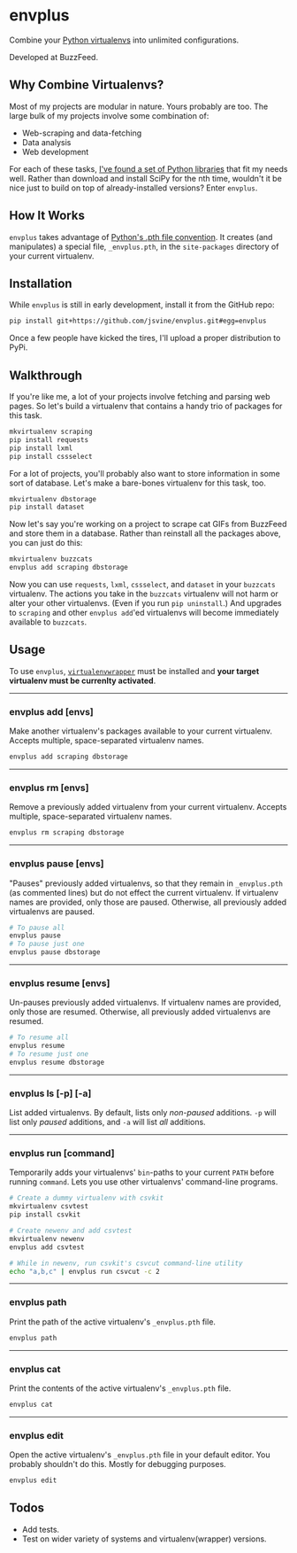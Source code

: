 # envplus

Combine your [Python virtualenvs](http://www.virtualenv.org/en/latest/virtualenv.html) into unlimited configurations.

Developed at BuzzFeed.

## Why Combine Virtualenvs?

Most of my projects are modular in nature. Yours probably are too. The large bulk of my projects involve some combination of:

- Web-scraping and data-fetching
- Data analysis
- Web development

For each of these tasks, [I've found a set of Python libraries](https://github.com/jsvine/virtualenv-recipes/) that fit my needs well. Rather than download and install SciPy for the nth time, wouldn't it be nice just to build on top of already-installed versions? Enter `envplus`.

## How It Works

`envplus` takes advantage of [Python's .pth file convention](https://docs.python.org/2/library/site.html). It creates (and manipulates) a special file, `_envplus.pth`, in the `site-packages` directory of your current virtualenv.

## Installation

While `envplus` is still in early development, install it from the GitHub repo:

```sh
pip install git+https://github.com/jsvine/envplus.git#egg=envplus
```

Once a few people have kicked the tires, I'll upload a proper distribution to PyPi.

## Walkthrough

If you're like me, a lot of your projects involve fetching and parsing web pages. So let's build a virtualenv that contains a handy trio of packages for this task.

```sh
mkvirtualenv scraping
pip install requests
pip install lxml
pip install cssselect
```

For a lot of projects, you'll probably also want to store information in some sort of database. Let's make a bare-bones virtualenv for this task, too.

```sh
mkvirtualenv dbstorage
pip install dataset
```

Now let's say you're working on a project to scrape cat GIFs from BuzzFeed and store them in a database. Rather than reinstall all the packages above, you can just do this:

```sh
mkvirtualenv buzzcats
envplus add scraping dbstorage
```

Now you can use `requests`, `lxml`, `cssselect`, and `dataset` in your `buzzcats` virtualenv. The actions you take in the `buzzcats` virtualenv will not harm or alter your other virtualenvs. (Even if you run `pip uninstall`.) And upgrades to `scraping` and other `envplus add`'ed virtualenvs will become immediately available to `buzzcats`.


## Usage

To use `envplus`, [`virtualenvwrapper`](http://virtualenvwrapper.readthedocs.org/en/latest/) must be installed and __your target virtualenv must be currenlty activated__.

---

### envplus add [envs]

Make another virtualenv's packages available to your current virtualenv. Accepts multiple, space-separated virtualenv names.

```sh
envplus add scraping dbstorage
```

---

### envplus rm [envs]

Remove a previously added virtualenv from your current virtualenv. Accepts multiple, space-separated virtualenv names.

```sh
envplus rm scraping dbstorage
```

---

### envplus pause [envs]

"Pauses" previously added virtualenvs, so that they remain in `_envplus.pth` (as commented lines) but do not effect the current virtualenv. If virtualenv names are provided, only those are paused. Otherwise, all previously added virtualenvs are paused.

```sh
# To pause all
envplus pause
# To pause just one
envplus pause dbstorage
```

---

### envplus resume [envs]

Un-pauses previously added virtualenvs. If virtualenv names are provided, only those are resumed. Otherwise, all previously added virtualenvs are resumed.

```sh
# To resume all
envplus resume
# To resume just one
envplus resume dbstorage
```

---

### envplus ls [-p] [-a]

List added virtualenvs. By default, lists only *non-paused* additions. `-p` will list only *paused* additions, and `-a` will list *all* additions.

---

### envplus run [command]

Temporarily adds your virtualenvs' `bin`-paths to your current `PATH` before running `command`. Lets you use other virtualenvs' command-line programs.

```sh
# Create a dummy virtualenv with csvkit
mkvirtualenv csvtest
pip install csvkit

# Create newenv and add csvtest
mkvirtualenv newenv
envplus add csvtest

# While in newenv, run csvkit's csvcut command-line utility
echo "a,b,c" | envplus run csvcut -c 2
```

---

### envplus path

Print the path of the active virtualenv's `_envplus.pth` file.

```sh
envplus path
```

---

### envplus cat

Print the contents of the active virtualenv's `_envplus.pth` file.

```sh
envplus cat
```

---

### envplus edit

Open the active virtualenv's `_envplus.pth` file in your default editor. You probably shouldn't do this. Mostly for debugging purposes.

```sh
envplus edit
```

## Todos

- Add tests.
- Test on wider variety of systems and virtualenv(wrapper) versions.
